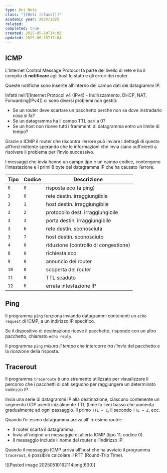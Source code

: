 ```yaml
---
type: Uni Note
class: "[[Reti (class)]]"
academic year: 2024/2025
related: 
completed: true
created: 2025-05-10T14:02
updated: 2025-06-15T17:04
---
```

## ICMP

L'Internet Control Message Protocol fa parte del livello di rete e ha il compito di **notificare** agli host lo stato e gli errori dei router.

Queste notifiche sono inserite all'interno del campo dati dei datagrammi IP.

Infatti nell’[[Internet Protocol v4 (IPv4) - Indirizzamento, DHCP, NAT, Forwarding|IPv4]] ci sono diversi problemi non gestiti:
- Se un router deve scartare un pacchetto perché non sa dove instradarlo cosa si fa?
- Se un datagramma ha il campo TTL pari a 0?
- Se un host non riceve tutti i frammenti di datagramma entro un limite di tempo?

Grazie a ICMP il router che riscontra l’errore può inviare i dettagli di questo all’host mittente sperando che le informazioni che invia siano sufficienti a risolvere il problema per l’invio successivo.

I messaggi che invia hanno un campo tipo e un campo codice, contengono l’intestazione e i primi 8 byte del datagramma IP che ha causato l’errore.

| Tipo | Codice | Descrizione                          |
| ---- | ------ | ------------------------------------ |
| `0`  | `0`    | risposta eco (a ping)                |
| `3`  | `0`    | rete destin. irraggiungibile         |
| `3`  | `1`    | host destin. irraggiungibile         |
| `3`  | `2`    | protocollo dest. irraggiungibile     |
| `3`  | `3`    | porta destin. irraggiungibile        |
| `3`  | `6`    | rete destin. sconosciuta             |
| `3`  | `7`    | host destin. sconosciuto             |
| `4`  | `0`    | riduzione (controllo di congestione) |
| `8`  | `0`    | richiesta eco                        |
| `9`  | `0`    | annuncio del router                  |
| `10` | `0`    | scoperta del router                  |
| `11` | `0`    | TTL scaduto                          |
| `12` | `0`    | errata intestazione IP               |

## Ping

 Il programma `ping` funziona inviando datagrammi contenenti un `echo request` di ICMP, a un indirizzo IP specifico. 
 
Se il dispositivo di destinazione riceve il pacchetto, risponde con un altro pacchetto, chiamato `echo reply`. 

Il programma `ping` *misura il tempo* che intercorre *tra l'invio* del pacchetto e la *ricezione* della risposta.

## Tracerout

Il programma `traceroute` è uno strumento utilizzato per visualizzare il percorso che i pacchetti di dati seguono per raggiungere un determinato indirizzo IP.

Invia una serie di datagrammi IP alla destinazione, ciascuno contenente un segmento UDP aventi inizialmente TTL (time to live) basso che aumenta gradualmente ad ogni passaggio. Il primo `TTL = 1`, il secondo `TTL = 2`, ecc.

Quando l’n-esimo datagramma arriva all’ n-esimo router:
- Il router scarta il datagramma.
- Invia all’origine un messaggio di allerta ICMP (tipo 11, codice 0).
- Il messaggio include il nome del router e l’indirizzo IP.

Quando il messaggio ICMP arriva all'host che ha avviato il programma `tracerout`, è possibile calcolare il RTT (Round-Trip Time).

![[Pasted image 20250510162114.png|600]]